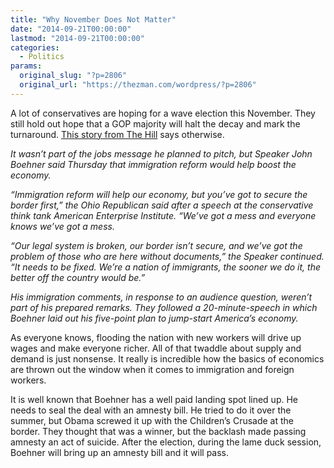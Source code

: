 ```yaml
---
title: "Why November Does Not Matter"
date: "2014-09-21T00:00:00"
lastmod: "2014-09-21T00:00:00"
categories:
  - Politics
params:
  original_slug: "?p=2806"
  original_url: "https://thezman.com/wordpress/?p=2806"
---
```


A lot of conservatives are hoping for a wave election this November.
They still hold out hope that a GOP majority will halt the decay and
mark the turnaround. <a
href="http://thehill.com/news/house/218226-boehner-immigration-reform-will-help-economy"
rel="noopener noreferrer" target="_blank">This story from The Hill</a>
says otherwise.

*It wasn’t part of the jobs message he planned to pitch, but Speaker
John Boehner said Thursday that immigration reform would help boost the
economy.*

*“Immigration reform will help our economy, but you’ve got to secure the
border first,” the Ohio Republican said after a speech at the
conservative think tank American Enterprise Institute. “We’ve got a mess
and everyone knows we’ve got a mess.*

*“Our legal system is broken, our border isn’t secure, and we’ve got the
problem of those who are here without documents,” the Speaker continued.
“It needs to be fixed. We’re a nation of immigrants, the sooner we do
it, the better off the country would be.”*

*His immigration comments, in response to an audience question, weren’t
part of his prepared remarks. They followed a 20-minute-speech in which
Boehner laid out his five-point plan to jump-start America’s economy.*

As everyone knows, flooding the nation with new workers will drive up
wages and make everyone richer. All of that twaddle about supply and
demand is just nonsense. It really is incredible how the basics of
economics are thrown out the window when it comes to immigration and
foreign workers.

It is well known that Boehner has a well paid landing spot lined up. He
needs to seal the deal with an amnesty bill. He tried to do it over the
summer, but Obama screwed it up with the Children’s Crusade at the
border. They thought that was a winner, but the backlash made passing
amnesty an act of suicide. After the election, during the lame duck
session, Boehner will bring up an amnesty bill and it will pass.
